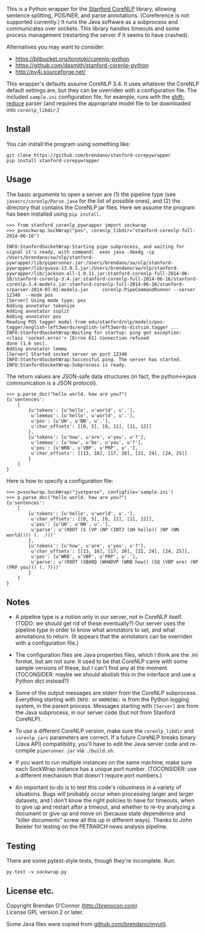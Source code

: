This is a Python wrapper for the [Stanford CoreNLP][1] library, allowing
sentence splitting, POS/NER, and parse annotations.  (Coreference is not
supported currently.)  It runs the Java software as a subprocess and
communicates over sockets.  This library handles timeouts and some process
management (restarting the server if it seems to have crashed).

Alternatives you may want to consider:

  * https://bitbucket.org/torotoki/corenlp-python
  * https://github.com/dasmith/stanford-corenlp-python
  * http://py4j.sourceforge.net/

This wrapper's defaults assume CoreNLP 3.4.  It uses whatever the CoreNLP
default settings are, but they can be overriden with a configuration file.  The
included `sample.ini` configuration file, for example, runs with the
[shift-reduce][2] parser (and requires the appropriate model file to be
downloaded into `corenlp_libdir`.)

[1]: http://nlp.stanford.edu/software/corenlp.shtml
[2]: http://nlp.stanford.edu/software/srparser.shtml

## Install

You can install the program using something like:

```
git clone https://github.com/brendano/stanford-corepywrapper
pip install stanford-corepywrapper
```
## Usage

The basic arguments to open a server are (1) the pipeline type (see
`javasrc/corenlp/Parse.java` for the list of possible ones), and (2) the
directory that contains the CoreNLP jar files.  Here we assume the program has
been installed using `pip install`. 

```
>>> from stanford_corenlp_pywrapper import sockwrap
>>> p=sockwrap.SockWrap("pos", corenlp_libdir="stanford-corenlp-full-2014-06-16")

INFO:StanfordSocketWrap:Starting pipe subprocess, and waiting for signal it's ready, with command:  exec java -Xmx4g -cp /Users/brendano/sw/nlp/stanford-pywrapper/lib/piperunner.jar:/Users/brendano/sw/nlp/stanford-pywrapper/lib/guava-13.0.1.jar:/Users/brendano/sw/nlp/stanford-pywrapper/lib/jackson-all-1.9.11.jar:stanford-corenlp-full-2014-06-16/stanford-corenlp-3.4.jar:stanford-corenlp-full-2014-06-16/stanford-corenlp-3.4-models.jar:stanford-corenlp-full-2014-06-16/stanford-srparser-2014-07-01-models.jar     corenlp.PipeCommandRunner --server 12340  --mode pos
[Server] Using mode type: pos
Adding annotator tokenize
Adding annotator ssplit
Adding annotator pos
Reading POS tagger model from edu/stanford/nlp/models/pos-tagger/english-left3words/english-left3words-distsim.tagger ... INFO:StanfordSocketWrap:Waiting for startup: ping got exception: <class 'socket.error'> [Errno 61] Connection refused
done [1.6 sec].
Adding annotator lemma
[Server] Started socket server on port 12340
INFO:StanfordSocketWrap:Successful ping. The server has started.
INFO:StanfordSocketWrap:Subprocess is ready.
```

The return values are JSON-safe data structures (in fact, the python<->java
communication is a JSON protocol).

```
>>> p.parse_doc("hello world. how are you?")
{u'sentences': 
    [
        {u'tokens': [u'hello', u'world', u'.'],
         u'lemmas': [u'hello', u'world', u'.'],
         u'pos': [u'UH', u'NN', u'.'],
         u'char_offsets': [[0, 5], [6, 11], [11, 12]]
        },
        {u'tokens': [u'how', u'are', u'you', u'?'],
         u'lemmas': [u'how', u'be', u'you', u'?'],
         u'pos': [u'WRB', u'VBP', u'PRP', u'.'],
         u'char_offsets': [[13, 16], [17, 20], [21, 24], [24, 25]]
        }
    ]
}
```

Here is how to specify a configuration file:

```
>>> p=sockwrap.SockWrap("justparse", configfile='sample.ini')
>>> p.parse_doc("hello world. how are you?")
{u'sentences':
    [
        {u'tokens': [u'hello', u'world', u'.'],
         u'char_offsets': [[0, 5], [6, 11], [11, 12]],
         u'pos': [u'UH', u'NN', u'.'],
         u'parse': u'(ROOT (S (VP (NP (INTJ (UH hello)) (NP (NN world)))) (. .)))'
        },
        {u'tokens': [u'how', u'are', u'you', u'?'],
         u'char_offsets': [[13, 16], [17, 20], [21, 24], [24, 25]],
         u'pos': [u'WRB', u'VBP', u'PRP', u'.'],
         u'parse': u'(ROOT (SBARQ (WHADVP (WRB how)) (SQ (VBP are) (NP (PRP you))) (. ?)))'
        }
    ]
}
```

## Notes

* A pipeline type is a notion only in our server, not in CoreNLP itself.
  (TODO: we should get rid of these eventually?)  Our server uses the pipeline
  type in order to know what annotators to set, and what annotations to return.
  (It appears that the annotators can be overriden with a configuration file.)

* The configuration files are Java properties files, which I think are the .ini
  format, but am not sure.  It used to be that CoreNLP came with some sample
  versions of these, but I can't find any at the moment.  (TOCONSIDER: maybe we
  should abolish this in the interface and use a Python dict instead?)

* Some of the output messages are stderr from the CoreNLP subprocess.
  Everything starting with `INFO:` or `WARNING:` is from the Python logging
  system, in the parent process.  Messages starting with `[Server]` are from the
  Java subprocess, in our server code (but not from Stanford CoreNLP).

* To use a different CoreNLP version, make sure the `corenlp_libdir` and
  `corenlp_jars` parameters are correct.  If a future CoreNLP breaks binary
  (Java API) compatibility, you'll have to edit the Java server code and
  re-compile `piperunner.jar` via `./build.sh`.

* If you want to run multiple instances on the same machine, make sure each
  SockWrap instance has a unique port number.  (TOCONSIDER: use a different
  mechanism that doesn't require port numbers.)

* An important to-do is to test this code's robustness in a variety of
  situations.  Bugs will probably occur when processing larger and larger
  datasets, and I don't know the right policies to have for timeouts, when to
  give up and restart after a timeout, and whether to re-try analyzing a
  document or give up and move on (because state dependence and "killer
  documents" screw all this up in different ways).  Thanks to John Beieler for
  testing on the PETRARCH news analysis pipeline.

## Testing

There are some pytest-style tests, though they're incomplete. Run:

    py.test -v sockwrap.py

## License etc.

Copyright Brendan O'Connor (http://brenocon.com).  
License GPL version 2 or later.

Some Java files were copied from [github.com/brendano/myutil](github.com/brendano/myutil).
